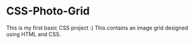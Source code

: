 # CSS-Photo-Grid
This is my first basic CSS project :)
This contains an image grid designed using HTML and CSS.
